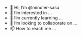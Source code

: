 - 👋 Hi, I’m @mindler-sasu
- 👀 I’m interested in ...
- 🌱 I’m currently learning ...
- 💞️ I’m looking to collaborate on ...
- 📫 How to reach me ...

<!---
mindler-sasu/mindler-sasu is a ✨ special ✨ repository because its `README.md` (this file) appears on your GitHub profile.
You can click the Preview link to take a look at your changes.
--->
